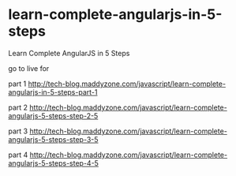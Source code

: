learn-complete-angularjs-in-5-steps
===================================

Learn Complete AngularJS in 5 Steps 

go to live for

part 1 http://tech-blog.maddyzone.com/javascript/learn-complete-angularjs-in-5-steps-part-1 

part 2 http://tech-blog.maddyzone.com/javascript/learn-complete-angularjs-5-steps-step-2-5

part 3 http://tech-blog.maddyzone.com/javascript/learn-complete-angularjs-5-steps-step-3-5

part 4 http://tech-blog.maddyzone.com/javascript/learn-complete-angularjs-5-steps-step-4-5
